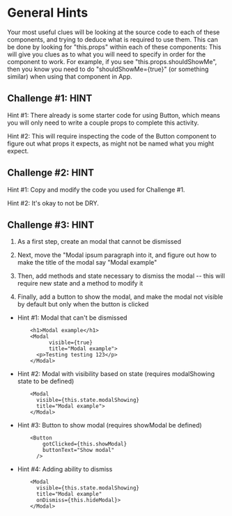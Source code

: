 # General Hints

Your most useful clues will be looking at the source code to each of these
components, and trying to deduce what is required to use them. This can be done
by looking for "this.props" within each of these components: This will give you
clues as to what you will need to specify in order for the component to work.
For example, if you see "this.props.shouldShowMe", then you know you need to do
"shouldShowMe={true}" (or something similar) when using that component in App.


Challenge #1: HINT
---------------------------------------------------------------

Hint #1: There already is some starter code for using Button, which means you
will only need to write a couple props to complete this activity.

Hint #2: This will require inspecting the code of the Button component to figure
out what props it expects, as might not be named what you might expect.



Challenge #2: HINT
---------------------------------------------------------------

Hint #1: Copy and modify the code you used for Challenge #1.

Hint #2: It's okay to not be DRY.



Challenge #3: HINT
---------------------------------------------------------------

1. As a first step, create an modal that cannot be dismissed

2. Next, move the "Modal ipsum paragraph into it, and figure out how to make
the title of the modal say  "Modal example"

3. Then, add methods and state necessary to dismiss the modal -- this will
require new state and a method to modify it

4. Finally, add a button to show the modal, and make the modal not visible by
default but only when the button is clicked


- Hint #1: Modal that can't be dismissed


          <h1>Modal example</h1>
          <Modal
                visible={true}
                title="Modal example">
            <p>Testing testing 123</p>
          </Modal>


- Hint #2: Modal with visibility based on state (requires modalShowing state to
  be defined)


          <Modal
            visible={this.state.modalShowing}
            title="Modal example">
          </Modal>



- Hint #3: Button to show modal (requires showModal be defined)

          <Button
              gotClicked={this.showModal}
              buttonText="Show modal"
            />


- Hint #4: Adding ability to dismiss

          <Modal
            visible={this.state.modalShowing}
            title="Modal example"
            onDismiss={this.hideModal}>
          </Modal>

